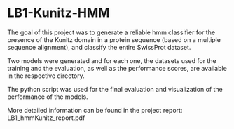 # LB1-Kunitz-HMM

The goal of this project was to generate a reliable hmm classifier for the presence of the Kunitz domain in a protein sequence (based on a multiple sequence alignment), and classify the entire SwissProt dataset. 

Two models were generated and for each one, the datasets used for the training and the evaluation, as well as the performance scores, are available in the respective directory. 

The python script was used for the final evaluation and visualization of the performance of the models.

More detailed information can be found in the project report: LB1_hmmKunitz_report.pdf
